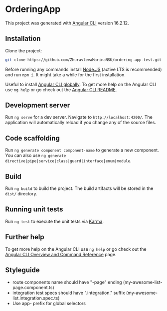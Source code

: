 # OrderingApp

This project was generated with [Angular CLI](https://github.com/angular/angular-cli) version 16.2.12.

## Installation

Clone the project:

```bash
git clone https://github.com/ZhuravlevaMarinaNSK/ordering-app-test.git 
```
Before running any commands install [Node.JS](https://nodejs.org/en/download/) (active LTS is recommended) and run
`npm i`. It might take a while for the first installation.

Useful to install [Angular CLI globally](https://angular.io/guide/setup-local). To get more help on the Angular CLI
use `ng help` or go check out the
[Angular CLI README](https://github.com/angular/angular-cli/blob/master/README.md).

## Development server

Run `ng serve` for a dev server. Navigate to `http://localhost:4200/`. The application will automatically reload if you change any of the source files.

## Code scaffolding

Run `ng generate component component-name` to generate a new component. You can also use `ng generate directive|pipe|service|class|guard|interface|enum|module`.

## Build

Run `ng build` to build the project. The build artifacts will be stored in the `dist/` directory.

## Running unit tests

Run `ng test` to execute the unit tests via [Karma](https://karma-runner.github.io).

## Further help

To get more help on the Angular CLI use `ng help` or go check out the [Angular CLI Overview and Command Reference](https://angular.io/cli) page.

## Styleguide

- route components name should have "-page" ending (my-awesome-list-page.component.ts)
- integration test specs should have ".integration." suffix (my-awesome-list.integration.spec.ts)
- Use app- prefix for global selectors
